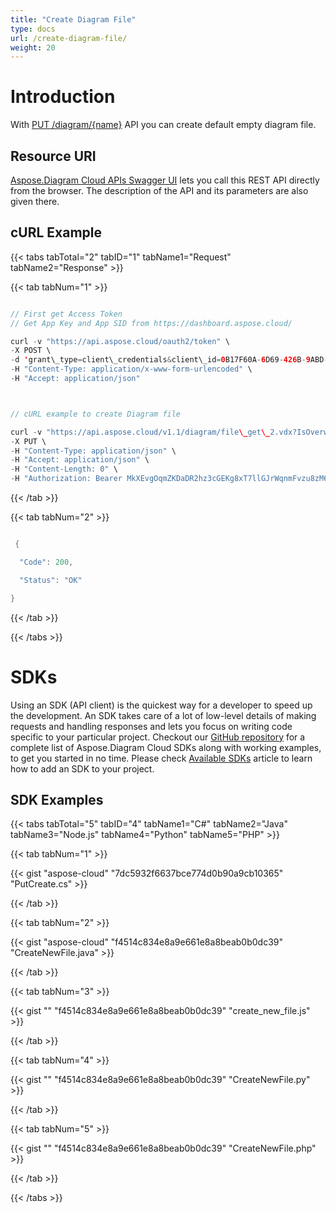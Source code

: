 ```yaml
---
title: "Create Diagram File"
type: docs
url: /create-diagram-file/
weight: 20
---
```


# **Introduction**
With [PUT /diagram/{name}](https://apireference.aspose.cloud/diagram/#!/DiagramFile/DiagramFile_PutCreate) API you can create default empty diagram file.
## **Resource URI**
[Aspose.Diagram Cloud APIs Swagger UI](https://apireference.aspose.cloud/diagram/) lets you call this REST API directly from the browser. The description of the API and its parameters are also given there. 
## **cURL Example**
{{< tabs tabTotal="2" tabID="1" tabName1="Request" tabName2="Response" >}}

{{< tab tabNum="1" >}}

```java

// First get Access Token
// Get App Key and App SID from https://dashboard.aspose.cloud/

curl -v "https://api.aspose.cloud/oauth2/token" \
-X POST \
-d 'grant\_type=client\_credentials&client\_id=0B17F60A-6D69-426B-9ABD-79F35A6E9F7B&client\_secret=53b8b19adffa41a3e87dbbd8858977ae' \
-H "Content-Type: application/x-www-form-urlencoded" \
-H "Accept: application/json"



// cURL example to create Diagram file

curl -v "https://api.aspose.cloud/v1.1/diagram/file\_get\_2.vdx?IsOverwrite=true" \
-X PUT \
-H "Content-Type: application/json" \
-H "Accept: application/json" \
-H "Content-Length: 0" \
-H "Authorization: Bearer MkXEvgOqmZKDaDR2hz3cGEKg8xT7llGJrWqnmFvzu8zM6XzgZ3mFsko--AmqZfQPIIjkEL4G8ONGqcEMHjsgqf7QK6IqjQyHzkDtZ\_osOvOQvjolhibZ0dy238Tq\_C4PgOQgL82N2l0bz4RksV56oByU8mdb0l\_mI-yhNeQqLuZHxjF7Dmqdkigitkb4Lo2CtN5ANnnTYB9ueS2GVwuqwsEm04qk8eGvYvg1DqYYThGki0vKKpHBQh3q7mliSSRKs5W8opSqWdJ76RExKDyJjrOMLub431t4BzdOhSA8E52-\_OJM7fND5hOr2kxXpvwl9AMADRR7CxLtX89UqrNwqhcw1FHuEEZtRdln5k1r-t9dWTdKxJeMpUEGaLnvTNBKtt4s6IAevbdtdkKYMSsSOhZhww9Cfvc6RSEk6ipBLMrE4Tdo"

```

{{< /tab >}}

{{< tab tabNum="2" >}}

```java

 {

  "Code": 200,

  "Status": "OK"

}

```

{{< /tab >}}

{{< /tabs >}}
# **SDKs**
Using an SDK (API client) is the quickest way for a developer to speed up the development. An SDK takes care of a lot of low-level details of making requests and handling responses and lets you focus on writing code specific to your particular project. Checkout our [GitHub repository](https://github.com/aspose-diagram-cloud) for a complete list of Aspose.Diagram Cloud SDKs along with working examples, to get you started in no time. Please check [Available SDKs](/available-sdks/) article to learn how to add an SDK to your project.
## **SDK Examples**
{{< tabs tabTotal="5" tabID="4" tabName1="C#" tabName2="Java" tabName3="Node.js" tabName4="Python" tabName5="PHP" >}}

{{< tab tabNum="1" >}}



{{< gist "aspose-cloud" "7dc5932f6637bce774d0b90a9cb10365" "PutCreate.cs" >}}

{{< /tab >}}

{{< tab tabNum="2" >}}

{{< gist "aspose-cloud" "f4514c834e8a9e661e8a8beab0b0dc39" "CreateNewFile.java" >}}

{{< /tab >}}

{{< tab tabNum="3" >}}



{{< gist "" "f4514c834e8a9e661e8a8beab0b0dc39" "create\_new\_file.js" >}}

{{< /tab >}}

{{< tab tabNum="4" >}}

{{< gist "" "f4514c834e8a9e661e8a8beab0b0dc39" "CreateNewFile.py" >}}

{{< /tab >}}

{{< tab tabNum="5" >}}

{{< gist "" "f4514c834e8a9e661e8a8beab0b0dc39" "CreateNewFile.php" >}}

{{< /tab >}}

{{< /tabs >}}



